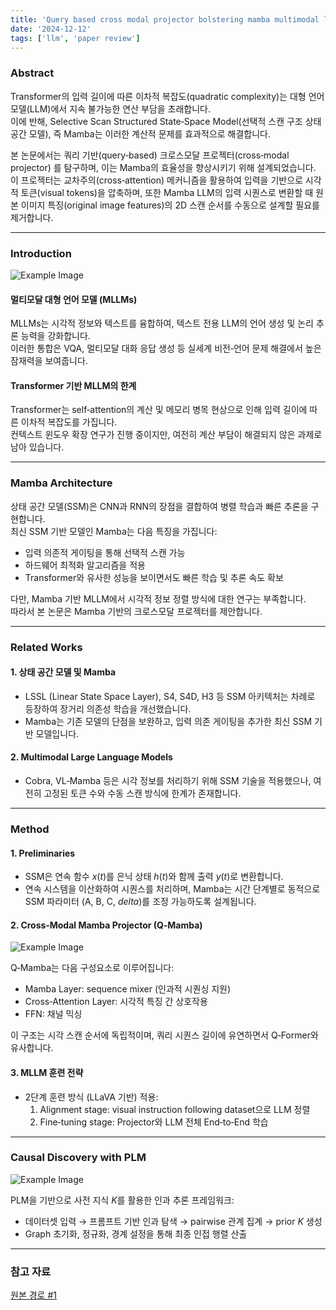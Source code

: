 ```yaml
---
title: 'Query based cross modal projector bolstering mamba multimodal llm'
date: '2024-12-12'
tags: ['llm', 'paper review']
---
```


### Abstract

Transformer의 입력 길이에 따른 이차적 복잡도(quadratic complexity)는 대형 언어 모델(LLM)에서 지속 불가능한 연산 부담을 초래합니다.  
이에 반해, Selective Scan Structured State‑Space Model(선택적 스캔 구조 상태공간 모델), 즉 Mamba는 이러한 계산적 문제를 효과적으로 해결합니다.

본 논문에서는 쿼리 기반(query‑based) 크로스모달 프로젝터(cross‑modal projector) 를 탐구하며, 이는 Mamba의 효율성을 향상시키기 위해 설계되었습니다.  
이 프로젝터는 교차주의(cross‑attention) 메커니즘을 활용하여 입력을 기반으로 시각적 토큰(visual tokens)을 압축하며, 또한 Mamba LLM의 입력 시퀀스로 변환할 때 원본 이미지 특징(original image features)의 2D 스캔 순서를 수동으로 설계할 필요를 제거합니다.

---

### Introduction

![Example Image](https://velog.velcdn.com/images/ski06043/post/f50d60e1-694d-48cc-9aef-5caac866a67f/image.png)

#### 멀티모달 대형 언어 모델 (MLLMs)

MLLMs는 시각적 정보와 텍스트를 융합하여, 텍스트 전용 LLM의 언어 생성 및 논리 추론 능력을 강화합니다.  
이러한 통합은 VQA, 멀티모달 대화 응답 생성 등 실세계 비전‑언어 문제 해결에서 높은 잠재력을 보여줍니다.

#### Transformer 기반 MLLM의 한계

Transformer는 self‑attention의 계산 및 메모리 병목 현상으로 인해 입력 길이에 따른 이차적 복잡도를 가집니다.  
컨텍스트 윈도우 확장 연구가 진행 중이지만, 여전히 계산 부담이 해결되지 않은 과제로 남아 있습니다.

---

### Mamba Architecture

상태 공간 모델(SSM)은 CNN과 RNN의 장점을 결합하여 병렬 학습과 빠른 추론을 구현합니다.  
최신 SSM 기반 모델인 Mamba는 다음 특징을 가집니다:

- 입력 의존적 게이팅을 통해 선택적 스캔 가능  
- 하드웨어 최적화 알고리즘을 적용  
- Transformer와 유사한 성능을 보이면서도 빠른 학습 및 추론 속도 확보  

다만, Mamba 기반 MLLM에서 시각적 정보 정렬 방식에 대한 연구는 부족합니다.  
따라서 본 논문은 Mamba 기반의 크로스모달 프로젝터를 제안합니다.

---

### Related Works

#### 1. 상태 공간 모델 및 Mamba  
- LSSL (Linear State Space Layer), S4, S4D, H3 등 SSM 아키텍처는 차례로 등장하여 장거리 의존성 학습을 개선했습니다.  
- Mamba는 기존 모델의 단점을 보완하고, 입력 의존 게이팅을 추가한 최신 SSM 기반 모델입니다.

#### 2. Multimodal Large Language Models  
- Cobra, VL‑Mamba 등은 시각 정보를 처리하기 위해 SSM 기술을 적용했으나, 여전히 고정된 토큰 수와 수동 스캔 방식에 한계가 존재합니다.

---

### Method

#### 1. Preliminaries  
- SSM은 연속 함수 $x(t)$를 은닉 상태 $h(t)$와 함께 출력 $y(t)$로 변환합니다.  
- 연속 시스템을 이산화하여 시퀀스를 처리하며, Mamba는 시간 단계별로 동적으로 SSM 파라미터 (A, B, C, $delta$)를 조정 가능하도록 설계됩니다.

#### 2. Cross‑Modal Mamba Projector (Q‑Mamba)

![Example Image](https://velog.velcdn.com/images/ski06043/post/024f3e4e-f4a7-46a4-83a7-620e87a00522/image.png)

Q‑Mamba는 다음 구성요소로 이루어집니다:

- Mamba Layer: sequence mixer (인과적 시퀀싱 지원)  
- Cross‑Attention Layer: 시각적 특징 간 상호작용  
- FFN: 채널 믹싱  

이 구조는 시각 스캔 순서에 독립적이며, 쿼리 시퀀스 길이에 유연하면서 Q‑Former와 유사합니다.

#### 3. MLLM 훈련 전략  
- 2단계 훈련 방식 (LLaVA 기반) 적용:  
  1. Alignment stage: visual instruction following dataset으로 LLM 정렬  
  2. Fine‑tuning stage: Projector와 LLM 전체 End‑to‑End 학습

---

### Causal Discovery with PLM

![Example Image](https://velog.velcdn.com/images/ski06043/post/94900903-6d4f-4e68-853a-029ca30b1053/image.png)

PLM을 기반으로 사전 지식 $K$를 활용한 인과 추론 프레임워크:  
- 데이터셋 입력 → 프롬프트 기반 인과 탐색 → pairwise 관계 집계 → prior $K$ 생성  
- Graph 초기화, 정규화, 경계 설정을 통해 최종 인접 행렬 산출

---

### 참고 자료

[원본 경로 #1](https://aclanthology.org/2024.findings-emnlp.827/)